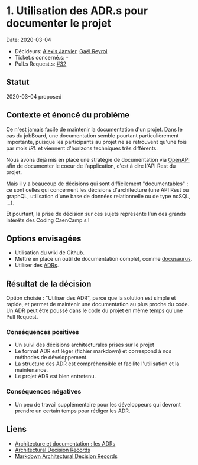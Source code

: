 # 1. Utilisation des ADR.s pour documenter le projet

Date: 2020-03-04

-   Décideurs: [Alexis Janvier](https://github.com/orgs/CaenCamp/people/alexisjanvier), [Gaël Reyrol](https://github.com/gaelreyrol)
-   Ticket.s concerné.s: -
-   Pull.s Request.s: [#32](https://github.com/CaenCamp/jobs-caen-camp/pull/32)

## Statut

2020-03-04 proposed

## Contexte et énoncé du problème

Ce n'est jamais facile de maintenir la documentation d'un projet. Dans le cas du jobBoard, une documentation semble pourtant particulièrement importante, puisque les participants au projet ne se retrouvent qu'une fois par mois _IRL_ et viennent d'horizons techniques très différents.

Nous avons déjà mis en place une stratégie de documentation via [OpenAPI](https://www.openapis.org/) afin de documenter le coeur de l'application, c'est à dire l'API Rest du projet.

Mais il y a beaucoup de décisions qui sont difficilement "documentables" : ce sont celles qui concernent les décisions d'architecture (une API Rest ou graphQL, utilisation d'une base de données relationnelle ou de type noSQL, ...).

Et pourtant, la prise de décision sur ces sujets représente l'un des grands intérêts des Coding CaenCamp.s !

## Options envisagées

-   Utilisation du wiki de Github.
-   Mettre en place un outil de documentation complet, comme [docusaurus](https://docusaurus.io/).
-   Utiliser des [ADRs](https://adr.github.io/).

## Résultat de la décision

Option choisie : "Utiliser des ADR", parce que la solution est simple et rapide, et permet de maintenir une documentation au plus proche du code. Un ADR peut être poussé dans le code du projet en même temps qu'une Pull Request.

### Conséquences positives

-   Un suivi des décisions architecturales prises sur le projet
-   Le format ADR est léger (fichier markdown) et correspond à nos méthodes de développement.
-   La structure des ADR est compréhensible et facilite l'utilisation et la maintenance.
-   Le projet ADR est bien entretenu.

### Conséquences négatives

-   Un peu de travail supplémentaire pour les développeurs qui devront prendre un certain temps pour rédiger les ADR.

## Liens

-   [Architecture et documentation : les ADRs](https://blog.xebia.fr/2019/03/05/architecture-et-documentation-les-adrs/)
-   [Architectural Decision Records](https://adr.github.io/)
-   [Markdown Architectural Decision Records](https://adr.github.io/madr/)
